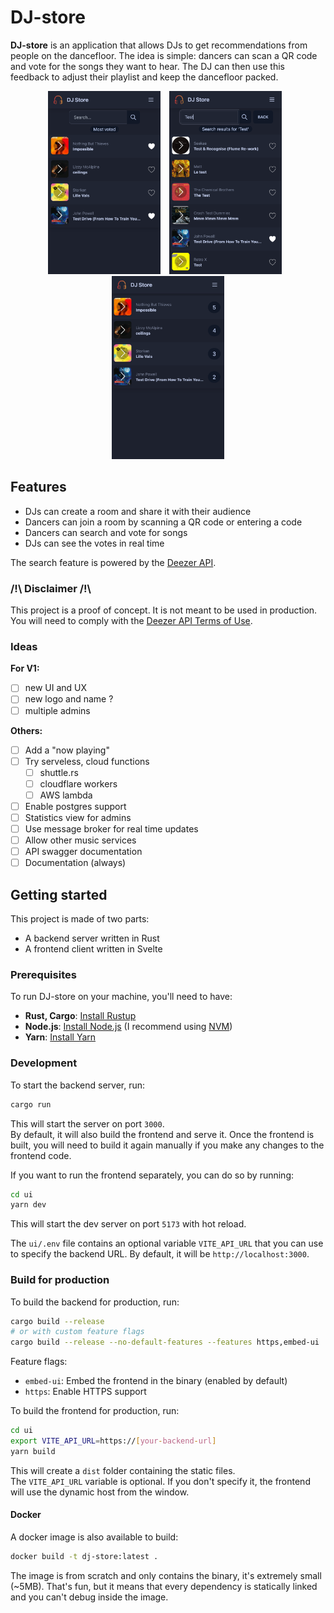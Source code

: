 
# DJ-store

**DJ-store** is an application that allows DJs to get recommendations from people on the dancefloor. The idea is simple: dancers can scan a QR code and vote for the songs they want to hear. The DJ can then use this feedback to adjust their playlist and keep the dancefloor packed.

<p align="center">
    <img src="./img/room_home.png" alt="Room home" width="180px">
    <img src="./img/room_search.png" alt="Room Search" width="180px" style="padding: 0px 10px">
    <img src="./img/room_admin.png" alt="Room admin" width="180px">
</p>

## Features

* DJs can create a room and share it with their audience
* Dancers can join a room by scanning a QR code or entering a code
* Dancers can search and vote for songs
* DJs can see the votes in real time

The search feature is powered by the [Deezer API](https://developers.deezer.com/api).

### /!\ Disclaimer /!\

This project is a proof of concept. It is not meant to be used in production.  
You will need to comply with the [Deezer API Terms of Use](https://developers.deezer.com/termsofuse).

### Ideas

**For V1:**

* [ ] new UI and UX
* [ ] new logo and name ?
* [ ] multiple admins

**Others:**

* [ ] Add a "now playing"
* [ ] Try serveless, cloud functions
    * [ ] shuttle.rs
    * [ ] cloudflare workers
    * [ ] AWS lambda
* [ ] Enable postgres support
* [ ] Statistics view for admins
* [ ] Use message broker for real time updates
* [ ] Allow other music services
* [ ] API swagger documentation
* [ ] Documentation (always)

## Getting started

This project is made of two parts:

* A backend server written in Rust
* A frontend client written in Svelte

### Prerequisites

To run DJ-store on your machine, you'll need to have:

* **Rust, Cargo**: [Install Rustup](https://www.rust-lang.org/tools/install)
* **Node.js**: [Install Node.js](https://nodejs.org/en/download/) (I recommend using [NVM](https://github.com/nvm-sh/nvm#installing-and-updating))
* **Yarn**: [Install Yarn](https://yarnpkg.com/getting-started/install)

### Development

To start the backend server, run:

```bash
cargo run
```

This will start the server on port `3000`.  
By default, it will also build the frontend and serve it. Once the frontend is built, you will need to build it again manually if you make any changes to the frontend code.

If you want to run the frontend separately, you can do so by running:

```bash
cd ui
yarn dev
```

This will start the dev server on port `5173` with hot reload.

The `ui/.env` file contains an optional variable `VITE_API_URL` that you can use to specify the backend URL. By default, it will be `http://localhost:3000`.

### Build for production

To build the backend for production, run:

```bash
cargo build --release
# or with custom feature flags
cargo build --release --no-default-features --features https,embed-ui
```

Feature flags:

* `embed-ui`: Embed the frontend in the binary (enabled by default)
* `https`: Enable HTTPS support

To build the frontend for production, run:

```bash
cd ui
export VITE_API_URL=https://[your-backend-url]
yarn build
```

This will create a `dist` folder containing the static files.  
The `VITE_API_URL` variable is optional. If you don't specify it,
the frontend will use the dynamic host from the window.

#### Docker

A docker image is also available to build:

```bash
docker build -t dj-store:latest .
```

The image is from scratch and only contains the binary, it's extremely small (~5MB).
That's fun, but it means that every dependency is statically linked and you can't debug inside the image.
